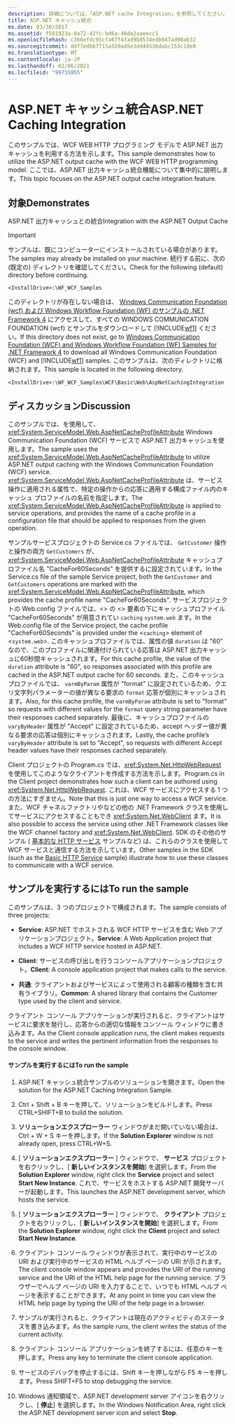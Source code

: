 ```yaml
---
description: 詳細については、「ASP.NET cache Integration」を参照してください。
title: ASP.NET キャッシュ統合
ms.date: 03/30/2017
ms.assetid: f581923a-8a72-42fc-bd6a-46de2aaeecc1
ms.openlocfilehash: c366efdc95cfa67f4fad9b8534edb047ad98ab32
ms.sourcegitcommit: ddf7edb67715a5b9a45e3dd44536dabc153c1de0
ms.translationtype: MT
ms.contentlocale: ja-JP
ms.lasthandoff: 02/06/2021
ms.locfileid: "99755955"
---
```

# <a name="aspnet-caching-integration"></a><span data-ttu-id="bad8a-103">ASP.NET キャッシュ統合</span><span class="sxs-lookup"><span data-stu-id="bad8a-103">ASP.NET Caching Integration</span></span>

<span data-ttu-id="bad8a-104">このサンプルでは、WCF WEB HTTP プログラミング モデルで ASP.NET 出力キャッシュを利用する方法を示します。</span><span class="sxs-lookup"><span data-stu-id="bad8a-104">This sample demonstrates how to utilize the ASP.NET output cache with the WCF WEB HTTP programming model.</span></span> <span data-ttu-id="bad8a-105">ここでは、ASP.NET 出力キャッシュ統合機能について集中的に説明します。</span><span class="sxs-lookup"><span data-stu-id="bad8a-105">This topic focuses on the ASP.NET output cache integration feature.</span></span>

## <a name="demonstrates"></a><span data-ttu-id="bad8a-106">対象</span><span class="sxs-lookup"><span data-stu-id="bad8a-106">Demonstrates</span></span>

<span data-ttu-id="bad8a-107">ASP.NET 出力キャッシュとの統合</span><span class="sxs-lookup"><span data-stu-id="bad8a-107">Integration with the ASP.NET Output Cache</span></span>

> [!IMPORTANT]
> <span data-ttu-id="bad8a-108">サンプルは、既にコンピューターにインストールされている場合があります。</span><span class="sxs-lookup"><span data-stu-id="bad8a-108">The samples may already be installed on your machine.</span></span> <span data-ttu-id="bad8a-109">続行する前に、次の (既定の) ディレクトリを確認してください。</span><span class="sxs-lookup"><span data-stu-id="bad8a-109">Check for the following (default) directory before continuing.</span></span>
>
> `<InstallDrive>:\WF_WCF_Samples`
>
> <span data-ttu-id="bad8a-110">このディレクトリが存在しない場合は、 [Windows Communication Foundation (wcf) および Windows Workflow Foundation (WF) のサンプルの .NET Framework 4](https://www.microsoft.com/download/details.aspx?id=21459) にアクセスして、すべての WINDOWS COMMUNICATION FOUNDATION (wcf) とサンプルをダウンロードして [!INCLUDE[wf1](../../../../includes/wf1-md.md)] ください。</span><span class="sxs-lookup"><span data-stu-id="bad8a-110">If this directory does not exist, go to [Windows Communication Foundation (WCF) and Windows Workflow Foundation (WF) Samples for .NET Framework 4](https://www.microsoft.com/download/details.aspx?id=21459) to download all Windows Communication Foundation (WCF) and [!INCLUDE[wf1](../../../../includes/wf1-md.md)] samples.</span></span> <span data-ttu-id="bad8a-111">このサンプルは、次のディレクトリに格納されます。</span><span class="sxs-lookup"><span data-stu-id="bad8a-111">This sample is located in the following directory.</span></span>
>
> `<InstallDrive>:\WF_WCF_Samples\WCF\Basic\Web\AspNetCachingIntegration`

## <a name="discussion"></a><span data-ttu-id="bad8a-112">ディスカッション</span><span class="sxs-lookup"><span data-stu-id="bad8a-112">Discussion</span></span>

<span data-ttu-id="bad8a-113">このサンプルでは、を使用して、 <xref:System.ServiceModel.Web.AspNetCacheProfileAttribute> Windows Communication Foundation (WCF) サービスで ASP.NET 出力キャッシュを使用します。</span><span class="sxs-lookup"><span data-stu-id="bad8a-113">The sample uses the <xref:System.ServiceModel.Web.AspNetCacheProfileAttribute> to utilize ASP.NET output caching with the Windows Communication Foundation (WCF) service.</span></span> <span data-ttu-id="bad8a-114"><xref:System.ServiceModel.Web.AspNetCacheProfileAttribute> は、サービス操作に適用される属性で、特定の操作からの応答に適用する構成ファイル内のキャッシュ プロファイルの名前を指定します。</span><span class="sxs-lookup"><span data-stu-id="bad8a-114">The <xref:System.ServiceModel.Web.AspNetCacheProfileAttribute> is applied to service operations, and provides the name of a cache profile in a configuration file that should be applied to responses from the given operation.</span></span>

<span data-ttu-id="bad8a-115">サンプルサービスプロジェクトの Service.cs ファイルでは、 `GetCustomer` 操作と操作の両方 `GetCustomers` が、 <xref:System.ServiceModel.Web.AspNetCacheProfileAttribute> キャッシュプロファイル名 "CacheFor60Seconds" を提供するに設定されています。</span><span class="sxs-lookup"><span data-stu-id="bad8a-115">In the Service.cs file of the sample Service project, both the `GetCustomer` and `GetCustomers` operations are marked with the <xref:System.ServiceModel.Web.AspNetCacheProfileAttribute>, which provides the cache profile name "CacheFor60Seconds".</span></span> <span data-ttu-id="bad8a-116">サービスプロジェクトの Web.config ファイルでは、<> の <> 要素の下にキャッシュプロファイル "CacheFor60Seconds" が用意されてい `caching` `system.web` ます。</span><span class="sxs-lookup"><span data-stu-id="bad8a-116">In the Web.config file of the Service project, the cache profile "CacheFor60Seconds" is provided under the <`caching`> element of <`system.web`>.</span></span> <span data-ttu-id="bad8a-117">このキャッシュプロファイルでは、属性の値 `duration` は "60" なので、このプロファイルに関連付けられている応答は ASP.NET 出力キャッシュに60秒間キャッシュされます。</span><span class="sxs-lookup"><span data-stu-id="bad8a-117">For this cache profile, the value of the `duration` attribute is "60", so responses associated with this profile are cached in the ASP.NET output cache for 60 seconds.</span></span> <span data-ttu-id="bad8a-118">また、このキャッシュプロファイルでは、 `varmByParam` 属性が "format" に設定されているため、クエリ文字列パラメーターの値が異なる要求の `format` 応答が個別にキャッシュされます。</span><span class="sxs-lookup"><span data-stu-id="bad8a-118">Also, for this cache profile, the `varmByParam` attribute is set to "format" so requests with different values for the `format` query string parameter have their responses cached separately.</span></span> <span data-ttu-id="bad8a-119">最後に、キャッシュプロファイルの `varyByHeader` 属性が "Accept" に設定されているため、accept ヘッダー値が異なる要求の応答は個別にキャッシュされます。</span><span class="sxs-lookup"><span data-stu-id="bad8a-119">Lastly, the cache profile’s `varyByHeader` attribute is set to "Accept", so requests with different Accept header values have their responses cached separately.</span></span>

<span data-ttu-id="bad8a-120">Client プロジェクトの Program.cs では、<xref:System.Net.HttpWebRequest> を使用してこのようなクライアントを作成する方法を示します。</span><span class="sxs-lookup"><span data-stu-id="bad8a-120">Program.cs in the Client project demonstrates how such a client can be authored using <xref:System.Net.HttpWebRequest>.</span></span> <span data-ttu-id="bad8a-121">これは、WCF サービスにアクセスする 1 つの方法にすぎません。</span><span class="sxs-lookup"><span data-stu-id="bad8a-121">Note that this is just one way to access a WCF service.</span></span> <span data-ttu-id="bad8a-122">また、WCF チャネルファクトリやなどの他の .NET Framework クラスを使用してサービスにアクセスすることもでき <xref:System.Net.WebClient> ます。</span><span class="sxs-lookup"><span data-stu-id="bad8a-122">It is also possible to access the service using other .NET Framework classes like the WCF channel factory and <xref:System.Net.WebClient>.</span></span> <span data-ttu-id="bad8a-123">SDK のその他のサンプル ( [基本的な HTTP サービス](basic-http-service.md) サンプルなど) は、これらのクラスを使用して WCF サービスと通信する方法を示しています。</span><span class="sxs-lookup"><span data-stu-id="bad8a-123">Other samples in the SDK (such as the [Basic HTTP Service](basic-http-service.md) sample) illustrate how to use these classes to communicate with a WCF service.</span></span>

## <a name="to-run-the-sample"></a><span data-ttu-id="bad8a-124">サンプルを実行するには</span><span class="sxs-lookup"><span data-stu-id="bad8a-124">To run the sample</span></span>

<span data-ttu-id="bad8a-125">このサンプルは、3 つのプロジェクトで構成されます。</span><span class="sxs-lookup"><span data-stu-id="bad8a-125">The sample consists of three projects:</span></span>

- <span data-ttu-id="bad8a-126">**Service**: ASP.NET でホストされる WCF HTTP サービスを含む Web アプリケーションプロジェクト。</span><span class="sxs-lookup"><span data-stu-id="bad8a-126">**Service**: A Web Application project that includes a WCF HTTP service hosted in ASP.NET.</span></span>

- <span data-ttu-id="bad8a-127">**Client**: サービスの呼び出しを行うコンソールアプリケーションプロジェクト。</span><span class="sxs-lookup"><span data-stu-id="bad8a-127">**Client**: A console application project that makes calls to the service.</span></span>

- <span data-ttu-id="bad8a-128">**共通**: クライアントおよびサービスによって使用される顧客の種類を含む共有ライブラリ。</span><span class="sxs-lookup"><span data-stu-id="bad8a-128">**Common**: A shared library that contains the Customer type used by the client and service.</span></span>

<span data-ttu-id="bad8a-129">クライアント コンソール アプリケーションが実行されると、クライアントはサービスに要求を発行し、応答からの適切な情報をコンソール ウィンドウに書き込みます。</span><span class="sxs-lookup"><span data-stu-id="bad8a-129">As the Client console application runs, the client makes requests to the service and writes the pertinent information from the responses to the console window.</span></span>

#### <a name="to-run-the-sample"></a><span data-ttu-id="bad8a-130">サンプルを実行するには</span><span class="sxs-lookup"><span data-stu-id="bad8a-130">To run the sample</span></span>

1. <span data-ttu-id="bad8a-131">ASP.NET キャッシュ統合サンプルのソリューションを開きます。</span><span class="sxs-lookup"><span data-stu-id="bad8a-131">Open the solution for the ASP.NET Caching Integration Sample.</span></span>

2. <span data-ttu-id="bad8a-132">Ctrl + Shift + B キーを押して、ソリューションをビルドします。</span><span class="sxs-lookup"><span data-stu-id="bad8a-132">Press CTRL+SHIFT+B to build the solution.</span></span>

3. <span data-ttu-id="bad8a-133">**ソリューションエクスプローラー** ウィンドウがまだ開いていない場合は、Ctrl + W + S キーを押します。</span><span class="sxs-lookup"><span data-stu-id="bad8a-133">If the **Solution Explorer** window is not already open, press CTRL+W+S.</span></span>

4. <span data-ttu-id="bad8a-134">[ **ソリューションエクスプローラー** ] ウィンドウで、 **サービス** プロジェクトを右クリックし、[ **新しいインスタンスを開始**] を選択します。</span><span class="sxs-lookup"><span data-stu-id="bad8a-134">From the **Solution Explorer** window, right click the **Service** project and select **Start New Instance**.</span></span> <span data-ttu-id="bad8a-135">これで、サービスをホストする ASP.NET 開発サーバーが起動します。</span><span class="sxs-lookup"><span data-stu-id="bad8a-135">This launches the ASP.NET development server, which hosts the service.</span></span>

5. <span data-ttu-id="bad8a-136">[ **ソリューションエクスプローラー** ] ウィンドウで、 **クライアント** プロジェクトを右クリックし、[ **新しいインスタンスを開始**] を選択します。</span><span class="sxs-lookup"><span data-stu-id="bad8a-136">From the **Solution Explorer** window, right click the **Client** project and select **Start New Instance**.</span></span>

6. <span data-ttu-id="bad8a-137">クライアント コンソール ウィンドウが表示されて、実行中のサービスの URI および実行中のサービスの HTML ヘルプ ページの URI が示されます。</span><span class="sxs-lookup"><span data-stu-id="bad8a-137">The client console window appears and provides the URI of the running service and the URI of the HTML help page for the running service.</span></span> <span data-ttu-id="bad8a-138">ブラウザーでヘルプ ページの URI を入力することで、いつでも HTML ヘルプ ページを表示することができます。</span><span class="sxs-lookup"><span data-stu-id="bad8a-138">At any point in time you can view the HTML help page by typing the URI of the help page in a browser.</span></span>

7. <span data-ttu-id="bad8a-139">サンプルが実行されると、クライアントは現在のアクティビティのステータスを書き込みます。</span><span class="sxs-lookup"><span data-stu-id="bad8a-139">As the sample runs, the client writes the status of the current activity.</span></span>

8. <span data-ttu-id="bad8a-140">クライアント コンソール アプリケーションを終了するには、任意のキーを押します。</span><span class="sxs-lookup"><span data-stu-id="bad8a-140">Press any key to terminate the client console application.</span></span>

9. <span data-ttu-id="bad8a-141">サービスのデバッグを停止するには、Shift キーを押しながら F5 キーを押します。</span><span class="sxs-lookup"><span data-stu-id="bad8a-141">Press SHIFT+F5 to stop debugging the service.</span></span>

10. <span data-ttu-id="bad8a-142">Windows 通知領域で、ASP.NET development server アイコンを右クリックし、[ **停止**] を選択します。</span><span class="sxs-lookup"><span data-stu-id="bad8a-142">In the Windows Notification Area, right click the ASP.NET development server icon and select **Stop**.</span></span>
